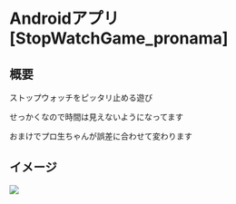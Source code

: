 # Androidアプリ[StopWatchGame_pronama]

## 概要
ストップウォッチをピッタリ止める遊び

せっかくなので時間は見えないようになってます

おまけでプロ生ちゃんが誤差に合わせて変わります

## イメージ
![](sn4lq-csmbu.gif)
